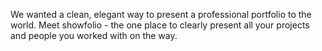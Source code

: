 We wanted a clean, elegant way to present a professional portfolio to the world. Meet showfolio - the one place to clearly present all your projects and people you worked with on the way.